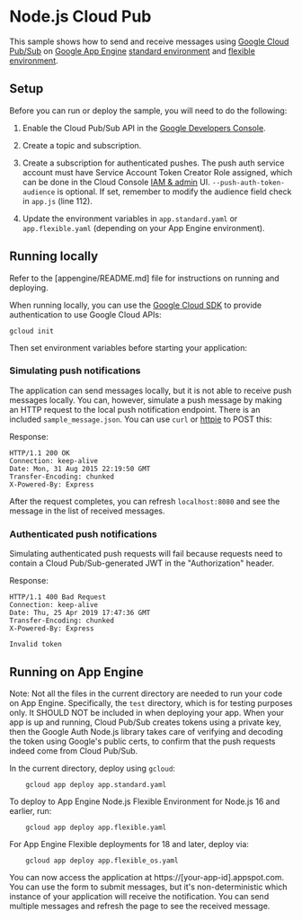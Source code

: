 # Node.js Cloud Pub

This sample shows how to send and receive messages using [Google Cloud Pub/Sub](https://cloud.google.com/pubsub) on [Google App Engine](https://cloud.google.com/appengine)
[standard environment](https://cloud.google.com/appengine/docs/standard/nodejs)
and [flexible environment](https://cloud.google.com/appengine/docs/flexible/nodejs).

## Setup

Before you can run or deploy the sample, you will need to do the following:

1. Enable the Cloud Pub/Sub API in the [Google Developers Console](https://console.developers.google.com/project/_/apiui/apiview/pubsub/overview).
1. Create a topic and subscription.


1. Create a subscription for authenticated pushes. The push auth service account must have Service Account Token Creator Role assigned, which can be done in the Cloud Console [IAM & admin](https://console.cloud.google.com/iam-admin/iam) UI. `--push-auth-token-audience` is optional. If set, remember to modify the audience field check in `app.js` (line 112).


1. Update the environment variables in `app.standard.yaml` or `app.flexible.yaml`
(depending on your App Engine environment).

## Running locally

Refer to the [appengine/README.md] file for instructions on
running and deploying.

When running locally, you can use the [Google Cloud SDK](https://cloud.google.com/sdk)
to provide authentication to use Google Cloud APIs:

    gcloud init

Then set environment variables before starting your application:


### Simulating push notifications

The application can send messages locally, but it is not able to receive push
messages locally. You can, however, simulate a push message by making an HTTP
request to the local push notification endpoint. There is an included
`sample_message.json`. You can use `curl` or [httpie](https://github.com/jkbrzt/httpie)
to POST this:


Response:

    HTTP/1.1 200 OK
    Connection: keep-alive
    Date: Mon, 31 Aug 2015 22:19:50 GMT
    Transfer-Encoding: chunked
    X-Powered-By: Express

After the request completes, you can refresh `localhost:8080` and see the
message in the list of received messages.

### Authenticated push notifications

Simulating authenticated push requests will fail because requests need to contain a Cloud Pub/Sub-generated JWT in the "Authorization" header.



Response:

    HTTP/1.1 400 Bad Request
    Connection: keep-alive
    Date: Thu, 25 Apr 2019 17:47:36 GMT
    Transfer-Encoding: chunked
    X-Powered-By: Express

    Invalid token

## Running on App Engine

Note: Not all the files in the current directory are needed to run your code on App Engine. Specifically, the `test` directory, which is for testing purposes only. It SHOULD NOT be included in when deploying your app. When your app is up and running, Cloud Pub/Sub creates tokens using a private key, then the Google Auth Node.js library takes care of verifying and decoding the token using Google's public certs, to confirm that the push requests indeed come from Cloud Pub/Sub.

In the current directory, deploy using `gcloud`:

        gcloud app deploy app.standard.yaml

To deploy to App Engine Node.js Flexible Environment for Node.js 16 and earlier, run:

        gcloud app deploy app.flexible.yaml

For App Engine Flexible deployments for 18 and later, deploy via:
        
        gcloud app deploy app.flexible_os.yaml

You can now access the application at https://[your-app-id].appspot.com. You can use the form to submit messages, but it's non-deterministic which instance of your application will receive the notification. You can send multiple messages and refresh the page to see the received message.
